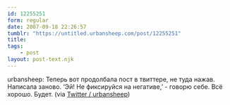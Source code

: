 ```yaml
---
id: 12255251
form: regular
date: 2007-09-18 22:26:57
tumblr: "https://untitled.urbansheep.com/post/12255251"
title:
tags:
    - post
layout: post-text.njk
---
```


<p>urbansheep: Теперь вот продолбала пост в твиттере, не туда нажав. Написала заново. &lsquo;Эй! Не фиксируйся на негативе,&rsquo; - говорю себе. Всё хорошо. Будет. (via <a href="http://twitter.com/urbansheep/statuses/277304532">Twitter / urbansheep</a>)</p>

